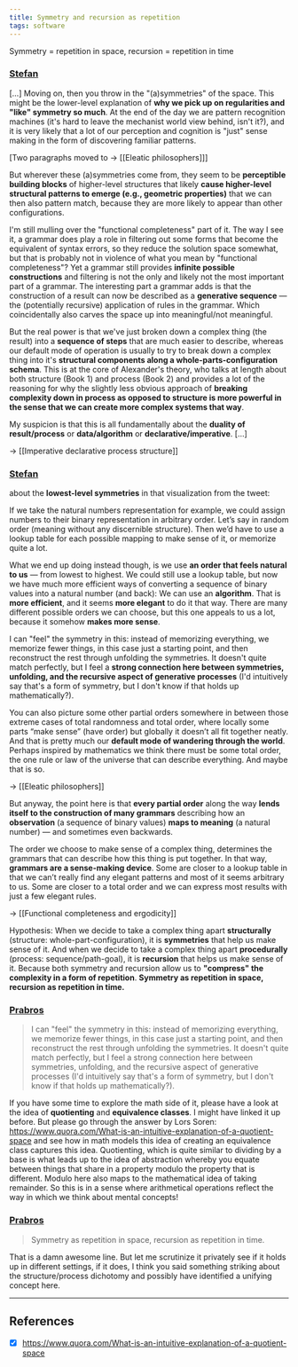 ```yaml
---
title: Symmetry and recursion as repetition
tags: software
---
```


Symmetry = repetition in space, recursion = repetition in time

### [Stefan](https://t.me/nature_of_order_chat/471)
[…] Moving on, then you throw in the "(a)symmetries" of the space. This might be the lower-level explanation of **why we pick up on regularities and "like" symmetry so much**. At the end of the day we are pattern recognition machines (it's hard to leave the mechanist world view behind, isn't it?), and it is very likely that a lot of our perception and cognition is "just" sense making in the form of discovering familiar patterns. 

[Two paragraphs moved to -> [[Eleatic philosophers]]]

But wherever these (a)symmetries come from, they seem to be **perceptible building blocks** of higher-level structures that likely **cause higher-level structural patterns to emerge (e.g., geometric properties)** that we can then also pattern match, because they are more likely to appear than other configurations.

I'm still mulling over the "functional completeness" part of it. The way I see it, a grammar does play a role in filtering out some forms that become the equivalent of syntax errors, so they reduce the solution space somewhat, but that is probably not in violence of what you mean by "functional completeness"? Yet a grammar still provides **infinite possible constructions** and filtering is not the only and likely not the most important part of a grammar. The interesting part a grammar adds is that the construction of a result can now be described as a **generative sequence** — the (potentially recursive) application of rules in the grammar. Which coincidentally also carves the space up into meaningful/not meaningful. 

But the real power is that we've just broken down a complex thing (the result) into a **sequence of steps** that are much easier to describe, whereas our default mode of operation is usually to try to break down a complex thing into it's **structural components along a whole-parts-configuration schema**. This is at the core of Alexander's theory, who talks at length about both structure (Book 1) and process (Book 2) and provides a lot of the reasoning for why the slightly less obvious approach of **breaking complexity down in process as opposed to structure is more powerful in the sense that we can create more complex systems that way**.

My suspicion is that this is all fundamentally about the **duality of result/process** or **data/algorithm** or **declarative/imperative**. […]

-> [[Imperative declarative process structure]]

### [Stefan](https://t.me/nature_of_order_chat/476)
about the **lowest-level symmetries** in that visualization from the tweet: 

If we take the natural numbers representation for example, we could assign numbers to their binary representation in arbitrary order. Let’s say in random order (meaning without any discernible structure). Then we’d have to use a lookup table for each possible mapping to make sense of it, or memorize quite a lot.

What we end up doing instead though, is we use **an order that feels natural to us** — from lowest to highest. We could still use a lookup table, but now we have much more efficient ways of converting a sequence of binary values into a natural number (and back): We can use an **algorithm**. That is **more efficient**, and it seems **more elegant** to do it that way. There are many different possible orders we can choose, but this one appeals to us a lot, because it somehow **makes more sense**. 

I can "feel" the symmetry in this: instead of memorizing everything, we memorize fewer things, in this case just a starting point, and then reconstruct the rest through unfolding the symmetries. It doesn't quite match perfectly, but I feel a **strong connection here between symmetries, unfolding, and the recursive aspect of generative processes** (I'd intuitively say that's a form of symmetry, but I don't know if that holds up mathematically?).

You can also picture some other partial orders somewhere in between those extreme cases of total randomness and total order, where locally some parts “make sense” (have order) but globally it doesn’t all fit together neatly. And that is pretty much our **default mode of wandering through the world**. Perhaps inspired by mathematics we think there must be some total order, the one rule or law of the universe that can describe everything. And maybe that is so.

-> [[Eleatic philosophers]]

But anyway, the point here is that **every partial order** along the way **lends itself to the construction of many grammars** describing how an **observation** (a sequence of binary values) **maps to meaning** (a natural number) — and sometimes even backwards.

The order we choose to make sense of a complex thing, determines the grammars that can describe how this thing is put together. In that way, **grammars are a sense-making device**. Some are closer to a lookup table in that we can’t really find any elegant patterns and most of it seems arbitrary to us. Some are closer to a total order and we can express most results with just a few elegant rules.

-> [[Functional completeness and ergodicity]]

Hypothesis: When we decide to take a complex thing apart **structurally** (structure: whole-part-configuration), it is **symmetries** that help us make sense of it. 
And when we decide to take a complex thing apart **procedurally** (process: sequence/path-goal), it is **recursion** that helps us make sense of it.
Because both symmetry and recursion allow us to **"compress" the complexity in a form of repetition**. **Symmetry as repetition in space, recursion as repetition in time.**

### [Prabros](https://t.me/nature_of_order_chat/488)
> I can "feel" the symmetry in this: instead of memorizing everything, we memorize fewer things, in this case just a starting point, and then reconstruct the rest through unfolding the symmetries. It doesn't quite match perfectly, but I feel a strong connection here between symmetries, unfolding, and the recursive aspect of generative processes (I'd intuitively say that's a form of symmetry, but I don't know if that holds up mathematically?).

If you have some time to explore the math side of it, please have a look at the idea of **quotienting** and **equivalence classes**. I might have linked it up before. But please go through the answer by Lors Soren: <https://www.quora.com/What-is-an-intuitive-explanation-of-a-quotient-space> and see how in math models this idea of creating an equivalence class captures this idea. Quotienting, which is quite similar to dividing by a base is what leads up to the idea of abstraction whereby you equate between things that share in a property modulo the property that is different. Modulo here also maps to the mathematical idea of taking remainder. So this is in a sense where arithmetical operations reflect the way in which we think about mental concepts!

### [Prabros](https://t.me/nature_of_order_chat/490)
> Symmetry as repetition in space, recursion as repetition in time.

That is a damn awesome line. But let me scrutinize it privately see if it holds up in different settings, if it does, I think you said something striking about the structure/process dichotomy and possibly have identified a unifying concept here.

---

## References
- [x] https://www.quora.com/What-is-an-intuitive-explanation-of-a-quotient-space